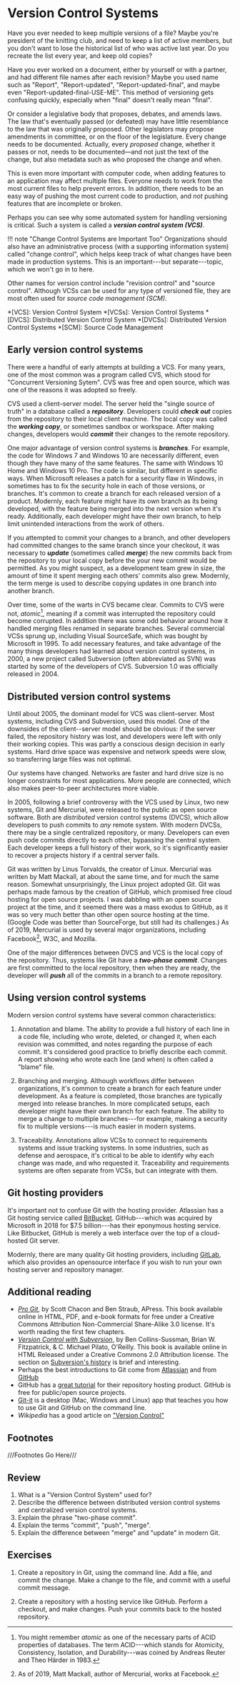 # Version Control Systems

Have you ever needed to keep multiple versions of a file? Maybe you're president
of the knitting club, and need to keep a list of active members, but you don't
want to lose the historical list of who was active last year. Do you recreate
the list every year, and keep old copies?

Have you ever worked on a document, either by yourself or with a partner, and
had different file names after each revision? Maybe you used name such as
"Report", "Report-updated", "Report-updated-final", and maybe even
"Report-updated-final-USE-ME". This method of versioning gets confusing quickly,
especially when "final" doesn't really mean "final".

Or consider a legislative body that proposes, debates, and amends laws. The law
that's eventually passed (or defeated) may have little resemblance to the law
that was originally proposed. Other legislators may propose amendments in
committee, or on the floor of the legislature. Every change needs to be
documented. Actually, every _proposed_ change, whether it passes or not, needs
to be documented—and not just the text of the change, but also metadata such as
who proposed the change and when.

This is even more important with computer code, when adding features to an
application may affect multiple files. Everyone needs to work from the most
current files to help prevent errors. In addition, there needs to be an easy way
of pushing the most current code to production, and _not_ pushing features that
are incomplete or broken.

Perhaps you can see why some automated system for handling versioning is
critical. Such a system is called a _**version control system (VCS)**_.

!!! note "Change Control Systems are Important Too"
    Organizations should also have an administrative process (with a supporting
    information system) called "change control", which helps keep track of what
    changes have been made in production systems. This is an important---but
    separate---topic, which we won't go in to here.

Other names for version control include "revision control" and "source control".
Although VCSs can be used for any type of versioned file, they are most often
used for _source code management (SCM)_.

*[VCS]: Version Control System
*[VCSs]: Version Control Systems
*[DVCS]: Distributed Version Control System
*[DVCSs]: Distributed Version Control Systems
*[SCM]: Source Code Management

## Early version control systems

There were a handful of early attempts at building a VCS. For many years, one of
the most common was a program called CVS, which stood for "Concurrent Versioning
Sytem". CVS was free and open source, which was one of the reasons it was
adopted so freely.

CVS used a client–server model. The server held the "single source of truth" in
a database called a _**repository**_. Developers could _**check out**_ copies from the
repository to their local client machine. The local copy was called the _**working
copy**_, or sometimes sandbox or workspace. After making changes, developers would
_**commit**_ their changes to the remote repository.

One major advantage of version control systems is _**branches**_. For example, the
code for Windows 7 and Windows 10 are necessarily different, even though they
have many of the same features. The same with Windows 10 Home and Windows 10
Pro. The code is similar, but different in specific ways. When Microsoft
releases a patch for a security flaw in Windows, in sometimes has to fix the
security hole in each of those versions, or branches. It's common to create a
branch for each released version of a product. Modernly, each feature might have
its own branch as its being developed, with the feature being merged into the
next version when it's ready. Additionally, each developer might have their own
branch, to help limit unintended interactions from the work of others.

If you attempted to commit your changes to a branch, and other developers had
committed changes to the same branch since your checkout, it was necessary to
_**update**_ (sometimes called _**merge**_) the new commits back from the 
repository to your local copy before the your new commit would be permitted. As 
you might suspect, as a development team grew in size, the amount of time it 
spent merging each others' commits also grew. Modernly, the term merge is used 
to describe copying updates in one branch into another branch.

Over time, some of the warts in CVS became clear. Commits to CVS were not,
_atomic_[^atomic], meaning if a commit was interrupted the repository could
become corrupted. In addition there was some odd behavior around how it handled
merging files renamed in separate branches. Several commercial VCSs sprung up,
including Visual SourceSafe, which was bought by Microsoft in 1995.
To add necessary features, and take advantage of the many things developers had 
learned about version control systems, in 2000, a new project called Subversion
(often abbreviated as SVN) was started by some of the developers of CVS. 
Subversion 1.0 was officially released in 2004.

[^atomic]: You might remember _atomic_ as one of the necessary parts of ACID
properties of databases. The term ACID---which stands for Atomicity,
Consistency, Isolation, and Durability---was coined by Andreas Reuter and Theo
Härder in 1983.

## Distributed version control systems

Until about 2005, the dominant model for VCS was client–server. Most systems,
including CVS and Subversion, used this model. One of the downsides of the
client--server model should be obvious: if the server failed, the repository
history was lost, and developers were left with only their working copies. This
was partly a conscious design decision in early systems. Hard drive space was
expensive and network speeds were slow, so transferring large files was not
optimal.

Our systems have changed. Networks are faster and hard drive size is no longer
constraints for most applications. More people are connected, which also makes
peer-to-peer architectures more viable.

In 2005, following a brief controversy with the VCS used by Linux, two new
systems, Git and Mercurial, were released to the public as open source software.
Both are _distributed_ version control systems (DVCS), which allow developers to
push commits to _any_ remote system. With modern DVCSs, there may be a single
centralized repository, or many. Developers can even push code commits directly
to each other, bypassing the central system. Each developer keeps a full history
of their work, so it's significantly easier to recover a projects history if a
central server fails.

Git was written by Linus Torvalds, the creator of Linux. Mercurial was written
by Matt Mackall, at about the same time, and for much the same reason. Somewhat
unsurprisingly, the Linux project adopted Git. Git was perhaps made famous by
the creation of GitHub, which promised free cloud hosting for open source
projects. I was dabbling with an open source project at the time, and it seemed
there was a mass exodus to GitHub, as it was so very much better than other open
source hosting at the time. (Google Code was better than SourceForge, but still
had its challenges.) As of 2019, Mercurial is used by several major
organizations, including Facebook[^MM], W3C, and Mozilla.

[^MM]: As of 2019, Matt Mackall, author of Mercurial, works at Facebook.

One of the major differences between DVCS and VCS is the local copy of the
repository. Thus, systems like Git have a _**two-phase commit**_. Changes are
first committed to the local repository, then when they are ready, the developer
will _**push**_ all of the commits in a branch to a remote repository.

## Using version control systems

Modern version control systems have several common characteristics:

1. Annotation and blame. The ability to provide a full history of each line in a
   code file, including who wrote, deleted, or changed it, when each revision 
   was committed, and notes regarding the purpose of each commit. It's 
   considered good practice to briefly describe each commit. A report showing
   who wrote each line (and when) is often called a "blame" file.

2. Branching and merging. Although workflows differ between organizations, it's 
  common to create a branch for each feature under development. As a feature is 
  completed, those branches are typically merged into release branches. In more
  complicated setups, each developer might have their own branch for each
  feature. The ability to merge a change to multiple branches---for example,
  making a security fix to multiple versions---is much easier in modern systems.

3. Traceability. Annotations allow VCSs to connect to requirements systems and 
  issue tracking systems. In some industries, such as defense and aerospace, 
  it's critical to be able to identify why each change was made, and who 
  requested it. Traceability and requirements systems are often separate from
  VCSs, but can integrate with them.

## Git hosting providers

It's important not to confuse Git with the hosting provider. Atlassian has a Git
hosting service called [BitBucket]. GitHub---which was acquired by Microsoft in
2018 for $7.5 billion---has their eponymous hosting service. Like Bitbucket, 
GitHub is merely a web interface over the top of a cloud-hosted Git server. 

Modernly, there are many quality Git hosting providers, including [GitLab],
which also provides an opensource interface if you wish to run your own hosting
server and repository manager.

[BitBucket]: https://bitbucket.org/product/
[GitHub]: https://github.com
[GitLab]: https://about.gitlab.com

## Additional reading

* _[Pro Git]_, by Scott Chacon and Ben Straub, APress. This book available
    online in HTML, PDF, and e-book formats for free under a Creative Commons
    Attribution Non-Commercial Share-Alike 3.0 license. It's worth reading the
    first few chapters.
* _[Version Control with Subversion]_, by Ben Collins-Sussman, Brian W.
  Fitzpatrick, & C. Michael Pilato, O'Reilly. This book is available online in
  HTML Released under a Creative Commons 2.0 Attribution license. The section on
  [Subversion's history](http://svnbook.red-bean.com/en/1.7/svn.intro.whatis.html#svn.intro.history)
  is brief and interesting.
* Perhaps the best introductions to Git come from [Atlassian](https://www.atlassian.com/git/tutorials/what-is-version-control)
  and from [GitHub](https://try.github.io)
* GitHub has a [great tutorial](https://guides.github.com/activities/hello-world/)
  for their repository hosting product. GitHub is free for public/open source
  projects.
* [Git-it] is a desktop (Mac, Windows and Linux) app that teaches you how to use
Git and GitHub on the command line.
* _Wikipedia_ has a good article on ["Version Control"](https://en.wikipedia.org/wiki/Version_control)

[Pro Git]: https://git-scm.com/book/en/v2
[Version Control with Subversion]: http://svnbook.red-bean.com
[Git-it]: https://github.com/jlord/git-it-electron#what-to-install

## Footnotes
///Footnotes Go Here///
    
## Review

1. What is a "Version Control System" used for?
2. Describe the difference between distributed version control systems and
   centralized version control systems.
3. Explain the phrase "two-phase commit".
3. Explain the terms "commit", "push", "merge".
4. Explain the difference between "merge" and "update" in modern Git.

## Exercises

1. Create a repository in Git, using the command line. Add a file, and commit
the change. Make a change to the file, and commit with a useful commit message.

2. Create a repository with a hosting service like GitHub. Perform a checkout,
and make changes. Push your commits back to the hosted repository.